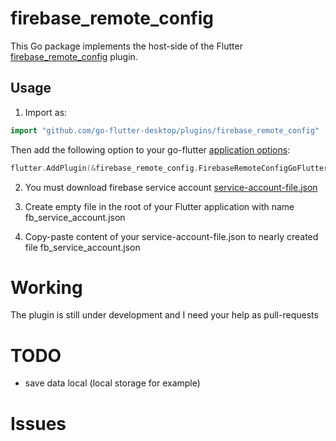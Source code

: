 # firebase_remote_config

This Go package implements the host-side of the Flutter [firebase_remote_config](https://pub.dev/packages/firebase_remote_config) plugin.

## Usage

1) Import as:

```go
import "github.com/go-flutter-desktop/plugins/firebase_remote_config"
```

Then add the following option to your go-flutter [application options](https://github.com/go-flutter-desktop/go-flutter/wiki/Plugin-info):

```go
flutter.AddPlugin(&firebase_remote_config.FirebaseRemoteConfigGoFlutterPlugin{}),
```

2) You must download firebase service account [service-account-file.json](https://firebase.google.com/docs/admin/setup)

3) Create empty file in the root of your Flutter application with name fb_service_account.json

4) Copy-paste content of your service-account-file.json to nearly created file fb_service_account.json

# Working

The plugin is still under development and I need your help as pull-requests

# TODO

- save data local (local storage for example)

# Issues
